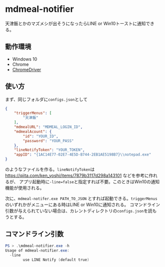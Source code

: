 # mdmeal-notifier
天津飯とかのマズメシが出そうになったらLINE or Win10トーストに通知できる。

## 動作環境
- Windows 10
- Chrome
- [ChromeDriver](https://chromedriver.chromium.org/)

## 使い方
まず、同じフォルダに`configs.json`として
``` json
{
	"triggerMenus": [
		"天津飯"
	],
	"mdmealURL": "MDMEAL_LOGIN_ID",
	"mdmealAcount": {
		"id": "YOUR_ID",
		"password": "YOUR_PASS"
	},
	"lineNotifyToken": "YOUR_TOKEN",
	"appID": "{1AC14E77-02E7-4E5D-B744-2EB1AE5198B7}\\notepad.exe"
}
```
のようなファイルを作る。`lineNotifyToken`は https://qiita.com/ken_yoshi/items/7879b3117d298a143101 などを参考に作れるが、
アプリ起動時に`-line=false`と指定すれば不要。このときはWin10の通知機能が使用される。

次に、`mdmeal-notifer.exe PATH_TO_JSON` とすれば起動できる。`triggerMenus`のいずれかがメニューにある時はLINE or Win10に通知される。
コマンドライン引数が与えられていない場合は、カレントディレクトリの`configs.json`を読もうとする。

## コマンドライン引数
``` ps1
PS > .\mdmeal-notifier.exe -h 
Usage of mdmeal-notifier.exe:
  -line
        use LINE Notify (default true)
```
